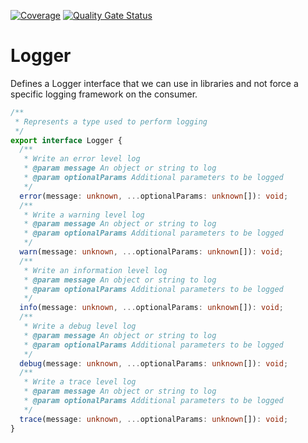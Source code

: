 [![Coverage](https://sonarcloud.io/api/project_badges/measure?project=flexbase-eng_logger&metric=coverage)](https://sonarcloud.io/summary/new_code?id=flexbase-eng_logger)
[![Quality Gate Status](https://sonarcloud.io/api/project_badges/measure?project=flexbase-eng_logger&metric=alert_status)](https://sonarcloud.io/summary/new_code?id=flexbase-eng_logger)

# Logger

Defines a Logger interface that we can use in libraries and not force a specific logging framework on the consumer.

```ts
/**
 * Represents a type used to perform logging
 */
export interface Logger {
  /**
   * Write an error level log
   * @param message An object or string to log
   * @param optionalParams Additional parameters to be logged
   */
  error(message: unknown, ...optionalParams: unknown[]): void;
  /**
   * Write a warning level log
   * @param message An object or string to log
   * @param optionalParams Additional parameters to be logged
   */
  warn(message: unknown, ...optionalParams: unknown[]): void;
  /**
   * Write an information level log
   * @param message An object or string to log
   * @param optionalParams Additional parameters to be logged
   */
  info(message: unknown, ...optionalParams: unknown[]): void;
  /**
   * Write a debug level log
   * @param message An object or string to log
   * @param optionalParams Additional parameters to be logged
   */
  debug(message: unknown, ...optionalParams: unknown[]): void;
  /**
   * Write a trace level log
   * @param message An object or string to log
   * @param optionalParams Additional parameters to be logged
   */
  trace(message: unknown, ...optionalParams: unknown[]): void;
}
```
